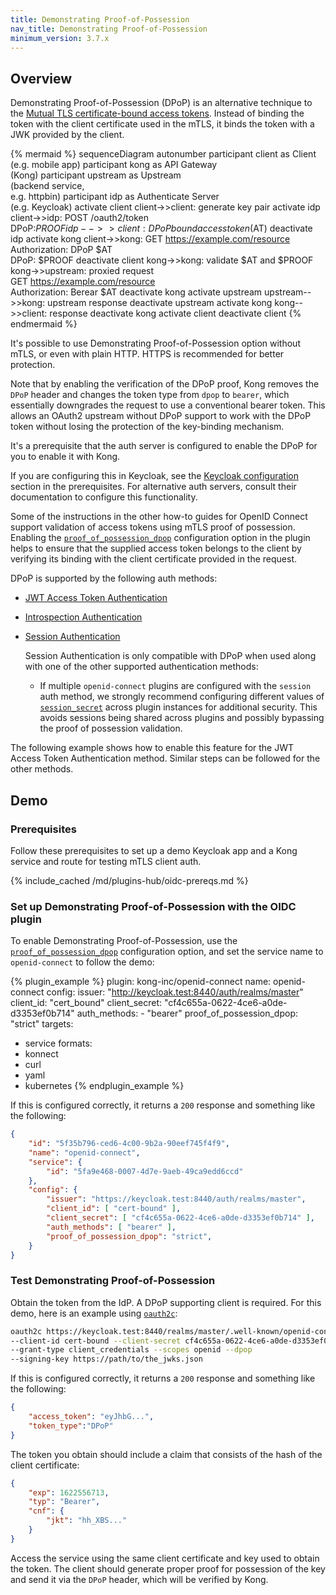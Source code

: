 ```yaml
---
title: Demonstrating Proof-of-Possession
nav_title: Demonstrating Proof-of-Possession
minimum_version: 3.7.x
---
```


## Overview

Demonstrating Proof-of-Possession (DPoP) is an alternative technique to the 
[Mutual TLS certificate-bound access tokens](/hub/kong-inc/openid-connect/how-to/client-authentication/mtls/). 
Instead of binding the token with the client certificate used in the mTLS, it binds the token with a JWK provided by the client.

<!--vale off-->
{% mermaid %}
sequenceDiagram
    autonumber
    participant client as Client <br>(e.g. mobile app)
    participant kong as API Gateway <br>(Kong)
    participant upstream as Upstream <br>(backend service,<br> e.g. httpbin)
    participant idp as Authenticate Server <br>(e.g. Keycloak)
    activate client
    client->>client: generate key pair
    activate idp
    client->>idp: POST /oauth2/token<br>DPoP:$PROOF
    idp-->>client: DPoP bound access token ($AT)
    deactivate idp
    activate kong
    client->>kong: GET https://example.com/resource<br>Authorization: DPoP $AT<br>DPoP: $PROOF
    deactivate client
    kong->>kong: validate $AT and $PROOF
    kong->>upstream: proxied request <br> GET https://example.com/resource<br>Authorization: Berear $AT
    deactivate kong
    activate upstream
    upstream-->>kong: upstream response
    deactivate upstream
    activate kong
    kong-->>client: response
    deactivate kong
    activate client
    deactivate client
{% endmermaid %}
<!--vale on-->

It's possible to use Demonstrating Proof-of-Possession option without mTLS, or even with plain HTTP. HTTPS is recommended for better protection.

Note that by enabling the verification of the DPoP proof, Kong removes the `DPoP` header and changes the token type from `dpop` to `bearer`,
which essentially downgrades the request to use a conventional bearer token.
This allows an OAuth2 upstream without DPoP support to work with the DPoP token without losing the protection of the key-binding mechanism.

It's a prerequisite that the auth server is configured to enable the DPoP for you to enable it with Kong.

If you are configuring this in Keycloak, see the [Keycloak configuration](#prerequisites) section in the prerequisites.
For alternative auth servers, consult their documentation to configure this functionality.

Some of the instructions in the other how-to guides for OpenID Connect support validation of access tokens using mTLS proof of possession.
Enabling the [`proof_of_possession_dpop`](/hub/kong-inc/openid-connect/configuration/#config-proof_of_possession_dpop) configuration option in the plugin helps to ensure that the supplied access token
belongs to the client by verifying its binding with the client certificate provided in the request.

DPoP is supported by the following auth methods:

- [JWT Access Token Authentication](/hub/kong-inc/openid-connect/how-to/authentication/jwt-access-token/)
- [Introspection Authentication](/hub/kong-inc/openid-connect/how-to/authentication/introspection/)
- [Session Authentication](/hub/kong-inc/openid-connect/how-to/authentication/session/)

   Session Authentication is only compatible with DPoP when used along with one of the other supported authentication methods:

    * If multiple `openid-connect` plugins are configured with the `session` auth method, we strongly recommend configuring different values of [`session_secret`](/hub/kong-inc/openid-connect/configuration/#config-session_secret) across plugin instances for additional security. This avoids sessions being shared across plugins and possibly bypassing the proof of possession validation.

The following example shows how to enable this feature for the JWT Access Token Authentication method. Similar steps can be followed for the other methods.

## Demo
### Prerequisites

Follow these prerequisites to set up a demo Keycloak app and a Kong service and route for testing mTLS client auth.

{% include_cached /md/plugins-hub/oidc-prereqs.md %}

### Set up Demonstrating Proof-of-Possession with the OIDC plugin

To enable Demonstrating Proof-of-Possession, use the [`proof_of_possession_dpop`](/hub/kong-inc/openid-connect/configuration/#config-proof_of_possession_dpop) configuration option,
and set the service name to `openid-connect` to follow the demo:

<!-- vale off -->
{% plugin_example %}
plugin: kong-inc/openid-connect
name: openid-connect
config:
  issuer: "http://keycloak.test:8440/auth/realms/master"
  client_id: "cert_bound"
  client_secret: "cf4c655a-0622-4ce6-a0de-d3353ef0b714"
  auth_methods:
    - "bearer"
  proof_of_possession_dpop: "strict"
targets:
  - service
formats:
  - konnect
  - curl
  - yaml
  - kubernetes
{% endplugin_example %}
<!-- vale on -->

If this is configured correctly, it returns a `200` response and something like the following:


```json
{
    "id": "5f35b796-ced6-4c00-9b2a-90eef745f4f9",
    "name": "openid-connect",
    "service": {
        "id": "5fa9e468-0007-4d7e-9aeb-49ca9edd6ccd"
    },
    "config": {
        "issuer": "https://keycloak.test:8440/auth/realms/master",
        "client_id": [ "cert-bound" ],
        "client_secret": [ "cf4c655a-0622-4ce6-a0de-d3353ef0b714" ],
        "auth_methods": [ "bearer" ],
        "proof_of_possession_dpop": "strict",
    }
}
```

### Test Demonstrating Proof-of-Possession

Obtain the token from the IdP. A DPoP supporting client is required. For this demo, here is an example using [`oauth2c`](https://github.com/cloudentity/oauth2c.git):

```bash
oauth2c https://keycloak.test:8440/realms/master/.well-known/openid-configuration \
--client-id cert-bound --client-secret cf4c655a-0622-4ce6-a0de-d3353ef0b714       \
--grant-type client_credentials --scopes openid --dpop                            \
--signing-key https://path/to/the_jwks.json
```

If this is configured correctly, it returns a `200` response and something like the following:
```json
{
    "access_token": "eyJhbG...",
    "token_type":"DPoP"
}
```

The token you obtain should include a claim that consists of the hash of the client certificate:
```json
{
    "exp": 1622556713,
    "typ": "Bearer",
    "cnf": {
        "jkt": "hh_XBS..."
    }
}
```

Access the service using the same client certificate and key used to obtain the token.
The client should generate proper proof for possession of the key and send it via the `DPoP` header, which will be verified by Kong.
